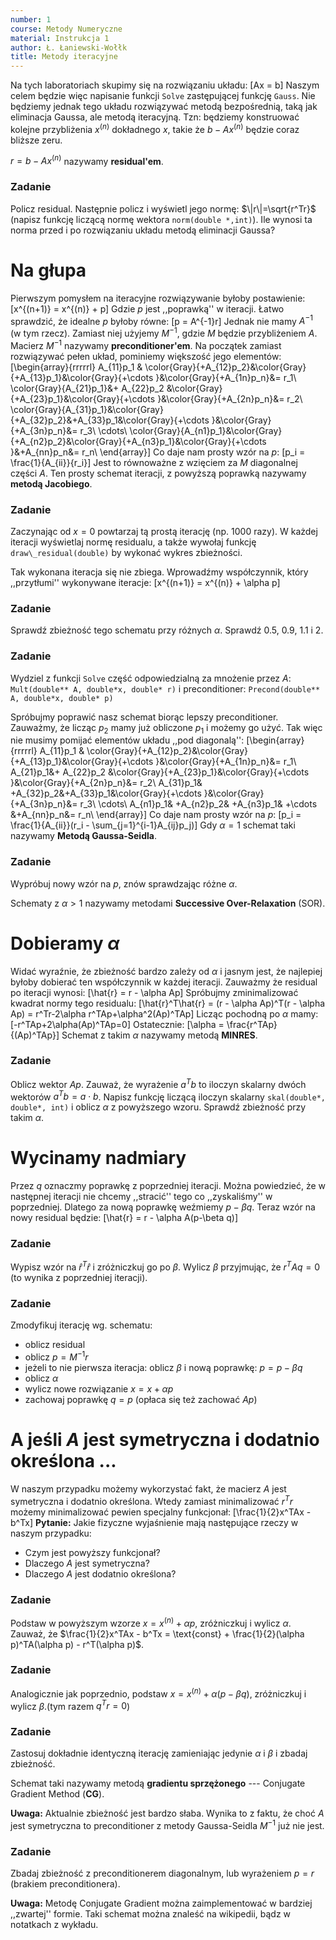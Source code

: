 ```yaml
---
number: 1
course: Metody Numeryczne
material: Instrukcja 1
author: Ł. Łaniewski-Wołłk
title: Metody iteracyjne
---
```


Na tych laboratoriach skupimy się na rozwiązaniu układu:
\[Ax = b\]
Naszym celem będzie więc napisanie funkcji `Solve` zastępującej funkcję `Gauss`. Nie będziemy jednak tego układu rozwiązywać metodą bezpośrednią, taką jak eliminacja Gaussa, ale metodą iteracyjną. Tzn: będziemy konstruować kolejne przybliżenia $x^{(n)}$ dokładnego $x$, takie że $b-Ax^{(n)}$ będzie coraz bliższe zeru.

 $r = b-Ax^{(n)}$ nazywamy **residual'em**.


### Zadanie
Policz residual. Następnie policz i wyświetl jego normę: $\|r\|=\sqrt{r^Tr}$ (napisz funkcję liczącą normę wektora `norm(double *,int)`). Ile wynosi ta norma przed i po rozwiązaniu układu metodą eliminacji Gaussa?


# Na głupa

Pierwszym pomysłem na iteracyjne rozwiązywanie byłoby postawienie:
\[x^{(n+1)} = x^{(n)} + p\]
Gdzie $p$ jest ,,poprawką'' w iteracji. Łatwo sprawdzić, że idealne $p$ byłoby równe:
\[p = A^{-1}r\]
Jednak nie mamy $A^{-1}$ (w tym rzecz). Zamiast niej użyjemy $M^{-1}$, gdzie $M$ będzie przybliżeniem $A$. Macierz $M^{-1}$ nazywamy **preconditioner'em**. Na początek zamiast rozwiązywać pełen układ, pominiemy większość jego elementów:
\[\begin{array}{rrrrrl}
A_{11}p_1 & \color{Gray}{+A_{12}p_2}&\color{Gray}{+A_{13}p_1}&\color{Gray}{+\cdots }&\color{Gray}{+A_{1n}p_n}&= r_1\\
\color{Gray}{A_{21}p_1}&+ A_{22}p_2 &\color{Gray}{+A_{23}p_1}&\color{Gray}{+\cdots }&\color{Gray}{+A_{2n}p_n}&= r_2\\
\color{Gray}{A_{31}p_1}&\color{Gray}{+A_{32}p_2}&+A_{33}p_1&\color{Gray}{+\cdots }&\color{Gray}{+A_{3n}p_n}&= r_3\\
\cdots\\
\color{Gray}{A_{n1}p_1}&\color{Gray}{+A_{n2}p_2}&\color{Gray}{+A_{n3}p_1}&\color{Gray}{+\cdots }&+A_{nn}p_n&= r_n\\
\end{array}\]
Co daje nam prosty wzór na $p$:
\[p_i = \frac{1}{A_{ii}}{r_i}\]
Jest to równoważne z wzięciem za $M$ diagonalnej części $A$. Ten prosty schemat iteracji, z powyższą poprawką nazywamy **metodą Jacobiego**.


### Zadanie
 Zaczynając od $x=0$ powtarzaj tą prostą iterację (np. 1000 razy). W każdej iteracji wyświetlaj normę residualu, a także wywołaj funkcję `draw\_residual(double)` by wykonać wykres zbieżności.

Tak wykonana iteracja się nie zbiega. Wprowadźmy współczynnik, który ,,przytłumi'' wykonywane iteracje:
\[x^{(n+1)} = x^{(n)} + \alpha p\]

### Zadanie
 Sprawdź zbieżność tego schematu przy różnych $\alpha$. Sprawdź $0.5$, $0.9$, $1.1$ i $2$.

### Zadanie
 Wydziel z funkcji `Solve` część odpowiedzialną za mnożenie przez $A$: `Mult(double** A, double*x, double* r)` i preconditioner: `Precond(double** A, double*x, double* p)`

Spróbujmy poprawić nasz schemat biorąc lepszy preconditioner. Zauważmy, że licząc $p_2$ mamy już obliczone $p_1$ i możemy go użyć. Tak więc nie musimy pomijać elementów układu ,,pod diagonalą'':
\[\begin{array}{rrrrrl}
A_{11}p_1 & \color{Gray}{+A_{12}p_2}&\color{Gray}{+A_{13}p_1}&\color{Gray}{+\cdots }&\color{Gray}{+A_{1n}p_n}&= r_1\\
A_{21}p_1&+ A_{22}p_2 &\color{Gray}{+A_{23}p_1}&\color{Gray}{+\cdots }&\color{Gray}{+A_{2n}p_n}&= r_2\\
A_{31}p_1& +A_{32}p_2&+A_{33}p_1&\color{Gray}{+\cdots }&\color{Gray}{+A_{3n}p_n}&= r_3\\
\cdots\\
A_{n1}p_1& +A_{n2}p_2& +A_{n3}p_1& +\cdots &+A_{nn}p_n&= r_n\\
\end{array}\]
Co daje nam prosty wzór na $p$:
\[p_i = \frac{1}{A_{ii}}(r_i - \sum_{j=1}^{i-1}A_{ij}p_j)\]
Gdy $\alpha=1$ schemat taki nazywamy **Metodą Gaussa-Seidla**. 


### Zadanie
 Wypróbuj nowy wzór na $p$, znów sprawdzając różne $\alpha$.

Schematy z $\alpha > 1$ nazywamy metodami **Successive Over-Relaxation** (SOR).


# Dobieramy $\alpha$
Widać wyraźnie, że zbieżność bardzo zależy od $\alpha$ i jasnym jest, że najlepiej byłoby dobierać ten współczynnik w każdej iteracji. Zauważmy że residual po iteracji wynosi:
\[\hat{r} = r - \alpha Ap\]
Spróbujmy zminimalizować kwadrat normy tego residualu:
\[\hat{r}^T\hat{r} = (r - \alpha Ap)^T(r - \alpha Ap) = r^Tr-2\alpha r^TAp+\alpha^2(Ap)^TAp\]
Licząc pochodną po $\alpha$ mamy:
\[-r^TAp+2\alpha(Ap)^TAp=0\]
Ostatecznie:
\[\alpha = \frac{r^TAp}{(Ap)^TAp}\]
Schemat z takim $\alpha$ nazywamy metodą **MINRES**.


### Zadanie
 Oblicz wektor $Ap$. Zauważ, że wyrażenie $a^Tb$ to iloczyn skalarny dwóch wektorów $a^Tb = a\cdot b$. Napisz funkcję liczącą iloczyn skalarny `skal(double*, double*, int)` i oblicz $\alpha$ z powyższego wzoru. Sprawdź zbieżność przy takim $\alpha$.


# Wycinamy nadmiary
Przez $q$ oznaczmy poprawkę z poprzedniej iteracji. Można powiedzieć, że w następnej iteracji nie chcemy ,,stracić'' tego co ,,zyskaliśmy'' w poprzedniej. Dlatego za nową poprawkę weźmiemy $p - \beta q$. Teraz wzór na nowy residual będzie:
\[\hat{r} = r - \alpha A(p-\beta q)\]

### Zadanie
 Wypisz wzór na $\hat{r}^T\hat{r}$ i zróżniczkuj go po $\beta$. Wylicz $\beta$ przyjmując, że $r^T Aq = 0$ (to wynika z poprzedniej iteracji).


### Zadanie
 Zmodyfikuj iterację wg. schematu:
- oblicz residual
- oblicz $p=M^{-1}r$
- jeżeli to nie pierwsza iteracja: oblicz $\beta$ i nową poprawkę: $p=p-\beta q$
- oblicz $\alpha$
- wylicz nowe rozwiązanie $x=x+\alpha p$
- zachowaj poprawkę $q=p$ (opłaca się też zachować $Ap$)



# A jeśli $A$ jest symetryczna i dodatnio określona ...
W naszym przypadku możemy wykorzystać fakt, że macierz $A$ jest symetryczna i dodatnio określona. Wtedy zamiast minimalizować $r^Tr$ możemy minimalizować pewien specjalny funkcjonał:
\[\frac{1}{2}x^TAx - b^Tx\]
**Pytanie:** Jakie fizyczne wyjaśnienie mają następujące rzeczy w naszym przypadku:
- Czym jest powyższy funkcjonał?
- Dlaczego $A$ jest symetryczna?
- Dlaczego $A$ jest dodatnio określona?


### Zadanie
 Podstaw w powyższym wzorze $x = x^{(n)} + \alpha p$, zróżniczkuj i wylicz $\alpha$. Zauważ, że $\frac{1}{2}x^TAx - b^Tx = \text{const} + \frac{1}{2}(\alpha p)^TA(\alpha p) - r^T(\alpha p)$.


### Zadanie
 Analogicznie jak poprzednio, podstaw $x = x^{(n)} + \alpha (p-\beta q)$, zróżniczkuj i wylicz $\beta$.(tym razem $q^Tr = 0$)


### Zadanie
 Zastosuj dokładnie identyczną iterację zamieniając jedynie $\alpha$ i $\beta$ i zbadaj zbieżność.

Schemat taki nazywamy metodą **gradientu sprzężonego** --- Conjugate Gradient Method (**CG**).

**Uwaga:** Aktualnie zbieżność jest bardzo słaba. Wynika to z faktu, że choć $A$ jest symetryczna to preconditioner z metody Gaussa-Seidla $M^{-1}$ już nie jest.


### Zadanie
 Zbadaj zbieżność z preconditionerem diagonalnym, lub wyrażeniem $p=r$ (brakiem preconditionera).

**Uwaga:** Metodę Conjugate Gradient można zaimplementować w bardziej ,,zwartej'' formie. Taki schemat można znaleść na wikipedii, bądz w notatkach z wykładu.
